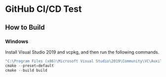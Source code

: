 # GitHub CI/CD Test

## How to Build

### Windows

Install Visual Studio 2019 and vcpkg, and then run the following commands.

```powershell
"C:\Program Files (x86)\Microsoft Visual Studio\2019\Community\VC\Auxiliary\Build\vcvars64.bat"  # x64 Native Tools Command Prompt for VS 2019
cmake --preset=default
cmake --build build
```
